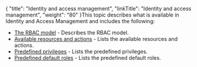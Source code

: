 {
    "title": "Identity and access management",
    "linkTitle": "Identity and access management",
    "weight": "80"
}This topic describes what is available in Identity and Access Management and includes the following:

-   <a href="c_secgd_iam_rbac" class="MCXref xref">The RBAC model</a> - Describes the RBAC model.
-   <a href="c_secgd_iam_resources" class="MCXref xref">Available resources and actions</a> - Lists the available resources and actions.
-   <a href="c_secgd_iam_privileges" class="MCXref xref">Predefined privileges</a> - Lists the predefined privileges.
-   <a href="c_secgd_iam_roles" class="MCXref xref">Predefined default roles</a> - Lists the predefined default roles.
